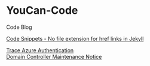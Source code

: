 # YouCan-Code
Code Blog

<a href="./CodeSnippets">Code Snippets - No file extension for href links in Jekyll</a>

<a href="Posts/TraceAzureAuthentication">Trace Azure Authentication</a>
<br>
<a href="Posts/DCMaintenanceNotice">Domain Controller Maintenance Notice</a>
